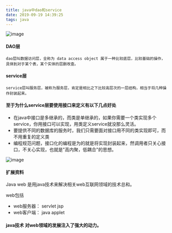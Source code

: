 ```yaml
---
title: java中dao和service
date: 2019-09-19 14:39:25
tags: java
---
```


![image](https://images.pexels.com/photos/2017299/pexels-photo-2017299.jpeg?auto=compress&cs=tinysrgb&dpr=1&w=500)
#### DAO层
 
	dao层叫数据访问层，全称为 data access object 属于一种比较底层，比较基础的操作，具体到对于某个表，某个实体的层删改查。

#### service层

	service层叫服务层，被称为服务层，肯定是相比之下比较高层次的一层结构，相当于将几种操作封装起来。

#### 至于为什么service层要使用接口来定义有以下几点好处

- 在java中接口是多继承的，而类是单继承的，如果你需要一个类实现多个service，你用接口可以实现，用类定义service就没那么灵活。
- 要提供不同的数据库的服务时，我们只需要面对接口用不同的类实现即可，而不用重复的定义类
- 编程规范问题，接口化的编程是为的就是将实现封装起来，然调用者只关心接口，不关心实现，也就是"高内聚，低耦合"的思想。

![image](https://gss0.baidu.com/7Po3dSag_xI4khGko9WTAnF6hhy/zhidao/wh%3D600%2C800/sign=c0d4c31a4fa7d933bffdec759d7bfd2b/d009b3de9c82d15803d8a0bf8d0a19d8bc3e4262.jpg)

#### 扩展资料

Java web 是用java技术来解决相关web互联网领域的技术总和。

web包括
- web服务器： servlet jsp
- web客户端： java applet

#### java技术 对web领域的发展注入了强大的动力。